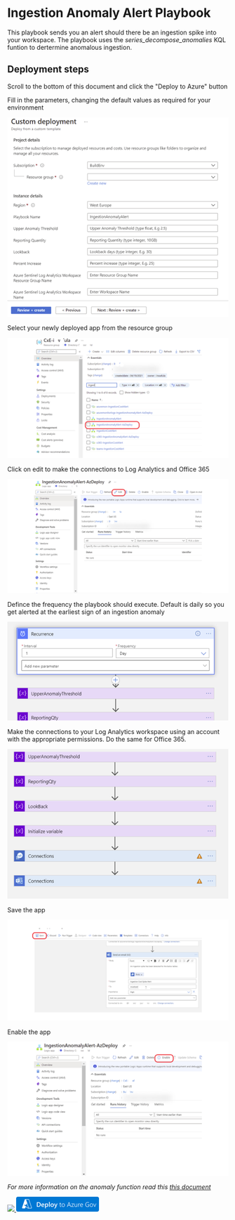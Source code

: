 # Ingestion Anomaly Alert Playbook

This playbook sends you an alert should there be an ingestion spike into your workspace. The playbook uses the <em>series_decompose_anomalies</em> KQL funtion to dertermine anomalous ingestion.

## Deployment steps

Scroll to the bottom of this document and click the "Deploy to Azure" button




Fill in the parameters, changing the default values as required for your environment

![02-parameters](../Send-IngestionAnomalyAlert/images/02-parameters.png)

Select your newly deployed app from the resource group

![03-selectapp](../Send-IngestionAnomalyAlert/images/03-selectapp.png)

Click on edit to make the connections to Log Analytics and Office 365

![04-editapp](../Send-IngestionAnomalyAlert/images/04-editapp.png)

Defince the frequency the playbook should execute. Default is daily so you get alerted at the earliest sign of an ingestion anomaly

![05-recurrence](../Send-IngestionAnomalyAlert/images/05-recurrence.png)

Make the connections to your Log Analytics workspace using an account with the appropriate permissions. Do the same for Office 365.

![06-connections](../Send-IngestionAnomalyAlert/images/06-connections.png)

Save the app

![07-saveapp](../Send-IngestionAnomalyAlert/images/07-saveapp.png)

Enable the app

![08-enableapp](../Send-IngestionAnomalyAlert/images/08-enableapp.png)


<em> For more information on the anomaly function read this [this document](https://docs.microsoft.com/azure/data-explorer/kusto/query/series-decompose-anomaliesfunction)</em>


<a href="https://portal.azure.com/#create/Microsoft.Template/uri/https%3A%2F%2Fraw.githubusercontent.com%2FAzure%2FAzure-Sentinel%2Fmaster%2FPlaybooks%2FSend-IngestionAnomalyAlert%2Fazuredeploy.json" target="_blank">
    <img src="https://aka.ms/deploytoazurebutton"/>
</a>
<a href="https://portal.azure.us/#create/Microsoft.Template/uri/https%3A%2F%2Fraw.githubusercontent.com%2FAzure%2FAzure-Sentinel%2Fmaster%2FPlaybooks%2Send-IngestionAnomalyAlert%2Fazuredeploy.json" target="_blank">
<img src="https://raw.githubusercontent.com/Azure/azure-quickstart-templates/master/1-CONTRIBUTION-GUIDE/images/deploytoazuregov.png"/>
</a>


